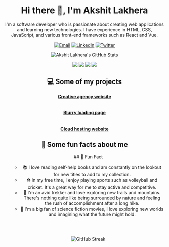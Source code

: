 
<!-- Introduction -->
<h1 align="center">Hi there 👋, I'm Akshit Lakhera</h1>
<p align="center">I'm a software developer who is passionate about creating web applications and learning new technologies. I have experience in HTML, CSS, JavaScript, and various front-end frameworks such as React and Vue.</p>

<!-- Social media badges -->
<p align="center">
  <a href="mailto:akshitlakhera14@gmail.com"><img alt="Email" src="https://img.shields.io/badge/-Email-FF4500?style=flat&logo=Gmail&logoColor=white"></a>
  <a href="https://www.linkedin.com/in/akshit-lakhera-798655206/"><img alt="LinkedIn" src="https://img.shields.io/badge/-LinkedIn-0077B5?style=flat&logo=Linkedin&logoColor=white"></a>
  <a href="https://twitter.com/AkshitLakhera"><img alt="Twitter" src="https://img.shields.io/badge/-Twitter-1DA1F2?style=flat&logo=Twitter&logoColor=white"></a>
</p>

<!-- GitHub stats -->
<p align="center"><img src="https://github-readme-stats.vercel.app/api?username=Akshit Lakhera&show_icons=true&theme=dracula" alt="Akshit Lakhera's GitHub Stats"></p>

<!-- Languages and tools -->
<p align="center">
  <img src="https://img.shields.io/badge/-HTML-E34F26?style=flat&logo=html5&logoColor=white">
  <img src="https://img.shields.io/badge/-CSS-1572B6?style=flat&logo=css3&logoColor=white">
  <img src="https://img.shields.io/badge/-JavaScript-F7DF1E?style=flat&logo=javascript&logoColor=black">
<!--  <img src="https://img.shields.io/badge/-React-61DAFB?style=flat&logo=react&logoColor=black">
  <img src="https://img.shields.io/badge/-Vue-4FC08D?style=flat&logo=vue.js&logoColor=white">
  <img src="https://img.shields.io/badge/-Node.js-339933?style=flat&logo=node.js&logoColor=white">
  <img src="https://img.shields.io/badge/-Express.js-000000?style=flat&logo=express&logoColor=white">
  <img src="https://img.shields.io/badge/-MongoDB-47A248?style=flat&logo=mongodb&logoColor=white"> -->
  <img src="https://img.shields.io/badge/-Git-F05032?style=flat&logo=git&logoColor=white">
</p>

<!-- Projects -->
<h2 align="center">💻 Some of my projects</h2>
<p align="center">
  <a href="https://design-agency-website.vercel.app/"><b>Creative agency website</b></a><br><br><br>
  <a href="https://blurry-landing-page.vercel.app/"><b>Blurry loading page</b></a><br><br><br>
  <a href="https://design-agency-website-wpdg.vercel.app/"><b>Cloud hosting website</b></a><br>
</p>

<!-- Fun facts -->
<h2 align="center">🎉 Some fun facts about me</h2>
<ul align="center">
## 🎉 Fun Fact

- 📚 I love reading self-help books and am constantly on the lookout for new titles to add to my collection.
- ⚽ In my free time, I enjoy playing sports such as volleyball and cricket. It's a great way for me to stay active and competitive.
- 🌲 I'm an avid trekker and love exploring new trails and mountains. There's nothing quite like being surrounded by nature and feeling the rush of accomplishment after a long hike.
- 🚀 I'm a big fan of science fiction movies, I love exploring new worlds and imagining what the future might hold.

<br><br>
<!-- GitHub Streak -->
<p align="center">
  <img src="https://github-readme-streak-stats.herokuapp.com/?user=AkshitLakhera&theme=dark" alt="GitHub Streak">
</p>

